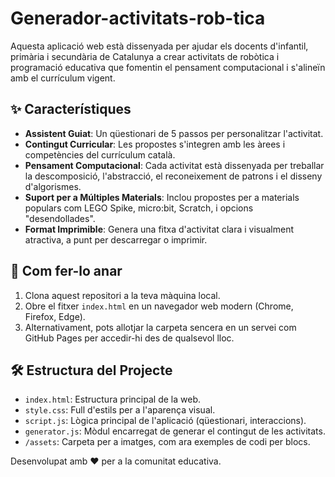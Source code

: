 # Generador-activitats-rob-tica
Aquesta aplicació web està dissenyada per ajudar els docents d'infantil, primària i secundària de Catalunya a crear activitats de robòtica i programació educativa que fomentin el pensament computacional i s'alineïn amb el currículum vigent.

## ✨ Característiques

* **Assistent Guiat**: Un qüestionari de 5 passos per personalitzar l'activitat.
* **Contingut Curricular**: Les propostes s'integren amb les àrees i competències del currículum català.
* **Pensament Computacional**: Cada activitat està dissenyada per treballar la descomposició, l'abstracció, el reconeixement de patrons i el disseny d'algorismes.
* **Suport per a Múltiples Materials**: Inclou propostes per a materials populars com LEGO Spike, micro:bit, Scratch, i opcions "desendollades".
* **Format Imprimible**: Genera una fitxa d'activitat clara i visualment atractiva, a punt per descarregar o imprimir.

## 🚀 Com fer-lo anar

1.  Clona aquest repositori a la teva màquina local.
2.  Obre el fitxer `index.html` en un navegador web modern (Chrome, Firefox, Edge).
3.  Alternativament, pots allotjar la carpeta sencera en un servei com GitHub Pages per accedir-hi des de qualsevol lloc.

## 🛠️ Estructura del Projecte

* `index.html`: Estructura principal de la web.
* `style.css`: Full d'estils per a l'aparença visual.
* `script.js`: Lògica principal de l'aplicació (qüestionari, interaccions).
* `generator.js`: Mòdul encarregat de generar el contingut de les activitats.
* `/assets`: Carpeta per a imatges, com ara exemples de codi per blocs.

Desenvolupat amb ❤️ per a la comunitat educativa.
